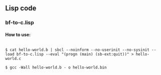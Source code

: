 ## Lisp code

### bf-to-c.lisp

#### How to use:

~~~

$ cat hello-world.b | sbcl --noinform --no-userinit --no-sysinit --load bf-to-c.lisp --eval "(progn (main) (sb-ext:quit))" > hello-world.c

$ gcc -Wall hello-world.b - o hello-world.bin
~~~

